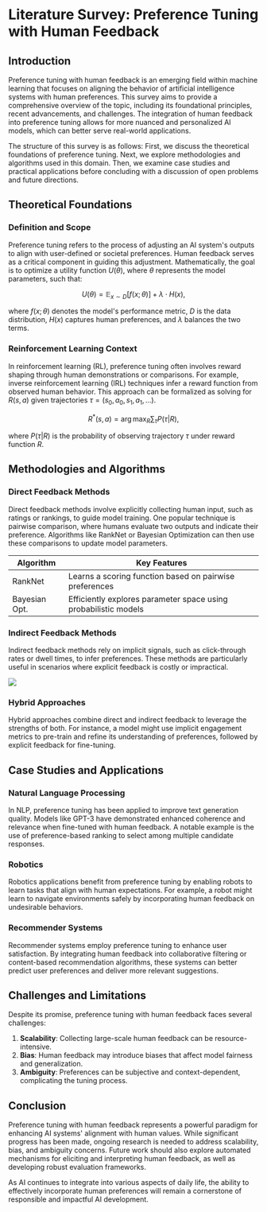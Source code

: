 # Literature Survey: Preference Tuning with Human Feedback

## Introduction
Preference tuning with human feedback is an emerging field within machine learning that focuses on aligning the behavior of artificial intelligence systems with human preferences. This survey aims to provide a comprehensive overview of the topic, including its foundational principles, recent advancements, and challenges. The integration of human feedback into preference tuning allows for more nuanced and personalized AI models, which can better serve real-world applications.

The structure of this survey is as follows: First, we discuss the theoretical foundations of preference tuning. Next, we explore methodologies and algorithms used in this domain. Then, we examine case studies and practical applications before concluding with a discussion of open problems and future directions.

## Theoretical Foundations

### Definition and Scope
Preference tuning refers to the process of adjusting an AI system's outputs to align with user-defined or societal preferences. Human feedback serves as a critical component in guiding this adjustment. Mathematically, the goal is to optimize a utility function $U(\theta)$, where $\theta$ represents the model parameters, such that:

$$
U(\theta) = \mathbb{E}_{x \sim D}[f(x; \theta)] + \lambda \cdot H(x),
$$

where $f(x; \theta)$ denotes the model's performance metric, $D$ is the data distribution, $H(x)$ captures human preferences, and $\lambda$ balances the two terms.

### Reinforcement Learning Context
In reinforcement learning (RL), preference tuning often involves reward shaping through human demonstrations or comparisons. For example, inverse reinforcement learning (IRL) techniques infer a reward function from observed human behavior. This approach can be formalized as solving for $R(s, a)$ given trajectories $\tau = (s_0, a_0, s_1, a_1, \dots)$.

$$
R^*(s, a) = \arg\max_R \sum_{\tau} P(\tau | R),
$$

where $P(\tau | R)$ is the probability of observing trajectory $\tau$ under reward function $R$.

## Methodologies and Algorithms

### Direct Feedback Methods
Direct feedback methods involve explicitly collecting human input, such as ratings or rankings, to guide model training. One popular technique is pairwise comparison, where humans evaluate two outputs and indicate their preference. Algorithms like RankNet or Bayesian Optimization can then use these comparisons to update model parameters.

| Algorithm       | Key Features                                                                 |
|-----------------|-----------------------------------------------------------------------------|
| RankNet         | Learns a scoring function based on pairwise preferences                      |
| Bayesian Opt.   | Efficiently explores parameter space using probabilistic models              |

### Indirect Feedback Methods
Indirect feedback methods rely on implicit signals, such as click-through rates or dwell times, to infer preferences. These methods are particularly useful in scenarios where explicit feedback is costly or impractical.

![](placeholder_for_indirect_feedback_diagram)

### Hybrid Approaches
Hybrid approaches combine direct and indirect feedback to leverage the strengths of both. For instance, a model might use implicit engagement metrics to pre-train and refine its understanding of preferences, followed by explicit feedback for fine-tuning.

## Case Studies and Applications

### Natural Language Processing
In NLP, preference tuning has been applied to improve text generation quality. Models like GPT-3 have demonstrated enhanced coherence and relevance when fine-tuned with human feedback. A notable example is the use of preference-based ranking to select among multiple candidate responses.

### Robotics
Robotics applications benefit from preference tuning by enabling robots to learn tasks that align with human expectations. For example, a robot might learn to navigate environments safely by incorporating human feedback on undesirable behaviors.

### Recommender Systems
Recommender systems employ preference tuning to enhance user satisfaction. By integrating human feedback into collaborative filtering or content-based recommendation algorithms, these systems can better predict user preferences and deliver more relevant suggestions.

## Challenges and Limitations
Despite its promise, preference tuning with human feedback faces several challenges:

1. **Scalability**: Collecting large-scale human feedback can be resource-intensive.
2. **Bias**: Human feedback may introduce biases that affect model fairness and generalization.
3. **Ambiguity**: Preferences can be subjective and context-dependent, complicating the tuning process.

## Conclusion
Preference tuning with human feedback represents a powerful paradigm for enhancing AI systems' alignment with human values. While significant progress has been made, ongoing research is needed to address scalability, bias, and ambiguity concerns. Future work should also explore automated mechanisms for eliciting and interpreting human feedback, as well as developing robust evaluation frameworks.

As AI continues to integrate into various aspects of daily life, the ability to effectively incorporate human preferences will remain a cornerstone of responsible and impactful AI development.
